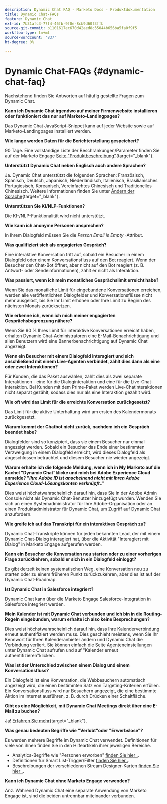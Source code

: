 ```yaml
---
description: Dynamic Chat FAQ - Marketo Docs - Produktdokumentation
title: Dynamic Chat-FAQs
feature: Dynamic Chat
exl-id: 7b31afc3-77f4-46fb-9f0e-8cb9d60f3ffb
source-git-commit: b1101617ec670d42aed8c35044b656ba5fa0f9f5
workflow-type: tm+mt
source-wordcount: '837'
ht-degree: 0%

---
```


# Dynamic Chat-FAQs {#dynamic-chat-faq}

Nachstehend finden Sie Antworten auf häufig gestellte Fragen zum Dynamic Chat.

**Kann ich Dynamic Chat irgendwo auf meiner Firmenwebsite installieren oder funktioniert das nur auf Marketo-Landingpages?**

Das Dynamic Chat JavaScript-Snippet kann auf jeder Website sowie auf Marketo-Landingpages installiert werden.

**Wie lange werden Daten für die Berichterstellung gespeichert?**

90 Tage. Eine vollständige Liste der Beschränkungen/Parameter finden Sie auf der Marketo Engage [Seite &quot;Produktbeschreibung&quot;](https://helpx.adobe.com/legal/product-descriptions/adobe-marketo-engage---product-description.html){target="_blank"}.

**Unterstützt Dynamic Chat neben Englisch auch andere Sprachen?**

Ja. Dynamic Chat unterstützt die folgenden Sprachen: Französisch, Spanisch, Deutsch, Japanisch, Niederländisch, Italienisch, Brasilianisches Portugiesisch, Koreanisch, Vereinfachtes Chinesisch und Traditionelles Chinesisch. Weitere Informationen finden Sie unter [Ändern der Sprache](/help/marketo/product-docs/demand-generation/dynamic-chat/dynamic-chat-overview.md#changing-the-language){target="_blank"}.

**Unterstützen Sie KI/NLP-Funktionen?**

Die KI-/NLP-Funktionalität wird nicht unterstützt.

**Wie kann ich anonyme Personen ansprechen?**

In Ihrem Dialogfeld müssen Sie die _Person Email is Empty_ -Attribut.

**Was qualifiziert sich als engagiertes Gespräch?**

Eine interaktive Konversation tritt auf, sobald ein Besucher in einem Dialogfeld oder einem Konversationsfluss auf den Bot reagiert. Wenn der Besucher den Chat-Bot öffnet, aber nicht auf den Bot reagiert (z. B. Antwort- oder Sendeinformationen), zählt er nicht als Interaktion.

**Was passiert, wenn ich mein monatliches Gesprächslimit erreicht habe?**

Wenn Sie das monatliche Limit für eingebundene Konversationen erreichen, werden alle veröffentlichten Dialogfelder und Konversationsflüsse nicht mehr ausgelöst, bis Sie Ihr Limit erhöhen oder Ihre Limit zu Beginn des nächsten Monats zurücksetzen.

**Wie erkenne ich, wenn ich mich meiner engagierten Gesprächsbegrenzung nähere?**

Wenn Sie 90 % Ihres Limit für interaktive Konversationen erreicht haben, erhalten Dynamic Chat-Administratoren eine E-Mail-Benachrichtigung und allen Benutzern wird eine Bannerbenachrichtigung auf Dynamic Chat angezeigt.

**Wenn ein Besucher mit einem Dialogfeld interagiert und sich anschließend mit einem Live-Agenten verbindet, zählt dies dann als eine oder zwei Interaktionen?**

Für Kunden, die das Paket auswählen, zählt dies als zwei separate Interaktionen - eine für die Dialoginteraktion und eine für die Live-Chat-Interaktion. Bei Kunden mit dem Prime-Paket werden Live-Chatinteraktionen nicht separat gezählt, sodass dies nur als eine Interaktion gezählt wird.

**Wie oft wird das Limit für die erreichte Konversation zurückgesetzt?**

Das Limit für die aktive Unterhaltung wird am ersten des Kalendermonats zurückgesetzt.

**Warum kommt der Chatbot nicht zurück, nachdem ich ein Gespräch beendet habe?**

Dialogfelder sind so konzipiert, dass sie einem Besucher nur einmal angezeigt werden. Sobald ein Besucher das Ende einer bestimmten Verzweigung in einem Dialogfeld erreicht, wird dieses Dialogfeld als abgeschlossen betrachtet und diesem Besucher nie wieder angezeigt.

**Warum erhalte ich die folgende Meldung, wenn ich in My Marketo auf die Kachel &quot;Dynamic Chat&quot;klicke und mich bei Adobe Experience Cloud anmelde? &quot;_Ihre Adobe ID ist anscheinend nicht mit Ihren Adobe Experience Cloud-Lösungskonten verknüpft._.&quot;**

Dies weist höchstwahrscheinlich darauf hin, dass Sie in der Adobe Admin Console nicht als Dynamic Chat-Benutzer hinzugefügt wurden. Wenden Sie sich an einen Systemadministrator für Ihre Adobe-Organisation oder an einen Produktadministrator für Dynamic Chat, um Zugriff auf Dynamic Chat anzufordern.

**Wie greife ich auf das Transkript für ein interaktives Gespräch zu?**

Dynamic Chat-Transkripte können für jeden bekannten Lead, der mit einem Dynamic Chat-Dialog interagiert hat, über die Aktivität &quot;Interagiert mit Dialog&quot; in Marketo Engage aufgerufen werden.

**Kann ein Besucher die Konversation neu starten oder zu einer vorherigen Frage zurückkehren, sobald er sich in ein Dialogfeld einloggt?**

Es gibt derzeit keinen systematischen Weg, eine Konversation neu zu starten oder zu einem früheren Punkt zurückzukehren, aber dies ist auf der Dynamic Chat-Roadmap.

**Ist Dynamic Chat in Salesforce integriert?**

Dynamic Chat kann über die Marketo Engage Salesforce-Integration in Salesforce integriert werden.

**Mein Kalender ist mit Dynamic Chat verbunden und ich bin in die Routing-Regeln eingebunden, warum erhalte ich also keine Besprechungen?**

Dies weist höchstwahrscheinlich darauf hin, dass Ihre Kalenderverbindung erneut authentifiziert werden muss. Dies geschieht meistens, wenn Sie Ihr Kennwort für Ihren Kalenderanbieter ändern und Dynamic Chat die Verbindung verliert. Sie können einfach die Seite Agenteneinstellungen unter Dynamic Chat aufrufen und auf &quot;Kalender erneut authentifizieren&quot;klicken.

**Was ist der Unterschied zwischen einem Dialog und einem Konversationsfluss?**

Ein Dialogfeld ist eine Konversation, die Webbesuchern automatisch angezeigt wird, die einen bestimmten Satz von Targeting-Kriterien erfüllen. Ein Konversationsfluss wird nur Besuchern angezeigt, die eine bestimmte Aktion im Internet ausführen, z. B. durch Drücken einer Schaltfläche.

**Gibt es eine Möglichkeit, mit Dynamic Chat Meetings direkt über eine E-Mail zu buchen?**

Ja! [Erfahren Sie mehr](https://nation.marketo.com/t5/product-blogs/using-dynamic-chat-conversational-flows-for-meeting-booking/ba-p/340936){target="_blank"}.

**Was genau bedeuten Begriffe wie &quot;Verlobt&quot;oder &quot;Erwerbslose&quot;?**

Es werden mehrere Begriffe im Dynamic Chat verwendet. Definitionen für viele von ihnen finden Sie in den Hilfeartikeln ihrer jeweiligen Bereiche.
* Analytics-Begriffe wie &quot;Personen erworben&quot; [finden Sie hier .](/help/marketo/product-docs/demand-generation/dynamic-chat/analytics.md#definitions).
* Definitionen für Smart List-Trigger/Filter [finden Sie hier .](/help/marketo/product-docs/demand-generation/dynamic-chat/dynamic-chat-activities.md#definitions).
* Beschreibungen der verschiedenen Stream Designer-Karten [finden Sie hier .](/help/marketo/product-docs/demand-generation/dynamic-chat/automated-chat/stream-designer.md#stream-designer-cards).

**Kann ich Dynamic Chat ohne Marketo Engage verwenden?**

Anz. Während Dynamic Chat eine separate Anwendung von Marketo Engage ist, sind die beiden untrennbar miteinander verbunden.
